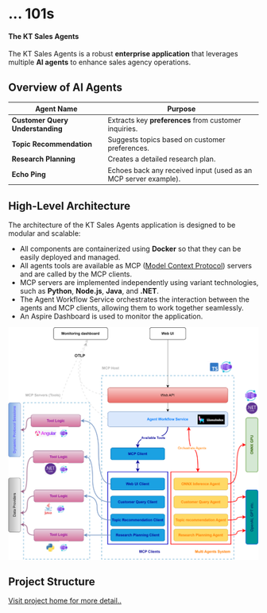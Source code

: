 # ... 101s

#### The KT Sales Agents

The KT Sales Agents is a robust **enterprise application** that leverages multiple **AI agents** to enhance sales agency operations.

## Overview of AI Agents

| Agent Name                       | Purpose                                                                                                                       |
| -------------------------------- | ----------------------------------------------------------------------------------------------------------------------------- |
| **Customer Query Understanding** | Extracts key **preferences** from customer inquiries.                                                                         |
| **Topic Recommendation**         | Suggests topics based on customer preferences.                                                                                |
| **Research Planning**            | Creates a detailed research plan.                                                                                             |
| **Echo Ping**                    | Echoes back any received input (used as an MCP server example).                                                               |


## High-Level Architecture

The architecture of the KT Sales Agents application is designed to be modular and scalable:

- All components are containerized using **Docker** so that they can be easily deployed and managed.
- All agents tools are available as MCP ([Model Context Protocol](https://github.com/modelcontextprotocol)) servers and are called by the MCP clients.
- MCP servers are implemented independently using variant technologies, such as **Python**, **Node.js**, **Java**, and **.NET**.
- The Agent Workflow Service orchestrates the interaction between the agents and MCP clients, allowing them to work together seamlessly.
- An Aspire Dashboard is used to monitor the application.

![High-Level Architecture](101s/proj/01/tales-tech-ai-agents/docs/ai-sales-agent-system-diagram.svg)

## Project Structure

[Visit project home for more detail..](101s/proj/01/tales-tech-ai-agents/README.md)
